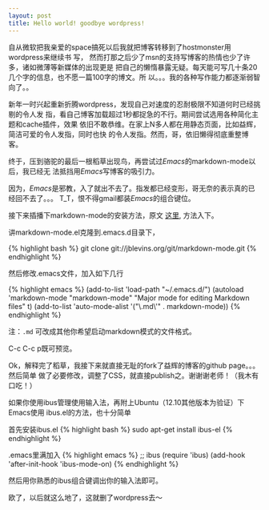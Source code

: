 ```yaml
---
layout: post
title: Hello world! goodbye wordpress!
---
```


自从微软把我亲爱的space搞死以后我就把博客转移到了hostmonster用wordpress来继续书
写， 然而打那之后少了msn的支持写博客的热情也少了许多，诸如微薄等新媒体的出现更是
把自己的懒惰暴露无疑。每天能可写几十条20几个字的信息，也不愿一篇100字的博文。所
以。。。我的各种写作能力都逐渐弱智向了。。

新年一时兴起重新折腾wordpress，发现自己对速度的忍耐极限不知道何时已经挑剔的令人发
指，看自己博客加载超过1秒都捉急的不行。期间尝试选用各种简化主题和cache插件，效果
依旧不敢恭维。在家上N多人都在用静态页面，比如益辉，简洁可爱的令人发指，同时也快
的令人发指。然而，哥，依旧懒得彻底重整博客。

终于，压到骆驼的最后一根稻草出现鸟，再尝试过*Emacs*的markdown-mode以后，我已经无
法抵挡用*Emacs*写博客的吸引力。

因为，*Emacs*是邪教，入了就出不去了。指发都已经变形，哥无奈的表示真的已经回不去了。。。
T_T，恨不得gmail都装*Emacs*的组合键位。

接下来插播下markdown-mode的安装方法，原文
[这里](http://jblevins.org/projects/markdown-mode/), 方法入下。

讲markdown-mode.el克隆到.emacs.d目录下，

{% highlight bash %}
git clone git://jblevins.org/git/markdown-mode.git
{% endhighlight %}

然后修改.emacs文件，加入如下几行

{% highlight emacs %}
(add-to-list 'load-path "~/.emacs.d/")
(autoload 'markdown-mode "markdown-mode"
   "Major mode for editing Markdown files" t)
(add-to-list 'auto-mode-alist '("\\.md\\'" . markdown-mode))
{% endhighlight %}

注：`.md` 可改成其他你希望启动markdown模式的文件格式。

C-c C-c p既可预览。

Ok，解释完了稻草，我接下来就直接无耻的fork了益辉的博客的github page。。。然后简单
做了必要修改，调整了CSS，就直接publish之。谢谢谢老师！（我木有口吃！）

如果你使用ibus管理使用输入法，再附上Ubuntu（12.10其他版本为验证）下Emacs使用
ibus.el的方法，也十分简单

首先安装ibus.el
{% highlight bash %}
sudo apt-get install ibus-el
{% endhighlight %}

.emacs里满加入
{% highlight emacs %}
;; ibus
(require 'ibus)
 (add-hook 'after-init-hook 'ibus-mode-on)
{% endhighlight %}

然后用你熟悉的ibus组合键调出你的输入法即可。

欧了，以后就这么地了，这就删了wordpress去～
